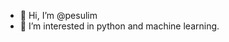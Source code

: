 - 👋 Hi, I’m @pesulim
- 👀 I’m interested in python and machine learning.

<!---
pesulim/pesulim is a ✨ special ✨ repository because its `README.md` (this file) appears on your GitHub profile.
You can click the Preview link to take a look at your changes.
--->
